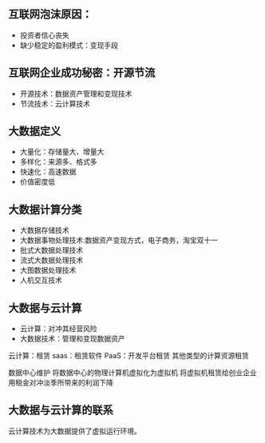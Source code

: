 ## 互联网泡沫原因：
- 投资者信心丧失
- 缺少稳定的盈利模式：变现手段

## 互联网企业成功秘密：开源节流
- 开源技术：数据资产管理和变现技术
- 节流技术：云计算技术

## 大数据定义

- 大量化：存储量大、增量大
- 多样化：来源多、格式多
- 快速化：高速数据
- 价值密度低

## 大数据计算分类
- 大数据存储技术
- 大数据事物处理技术:数据资产变现方式，电子商务，淘宝双十一
- 批式大数据处理技术
- 流式大数据处理技术
- 大图数据处理技术
- 人机交互技术

## 大数据与云计算
- 云计算：对冲其经营风险
- 大数据技术：管理和变现数据资产

云计算：租赁
saas：租赁软件
PaaS：开发平台租赁
其他类型的计算资源租赁

数据中心维护
将数据中心的物理计算机虚拟化为虚拟机
将虚拟机租赁给创业企业
用租金对冲淡季所带来的利润下降

## 大数据与云计算的联系
云计算技术为大数据提供了虚拟运行环境。















